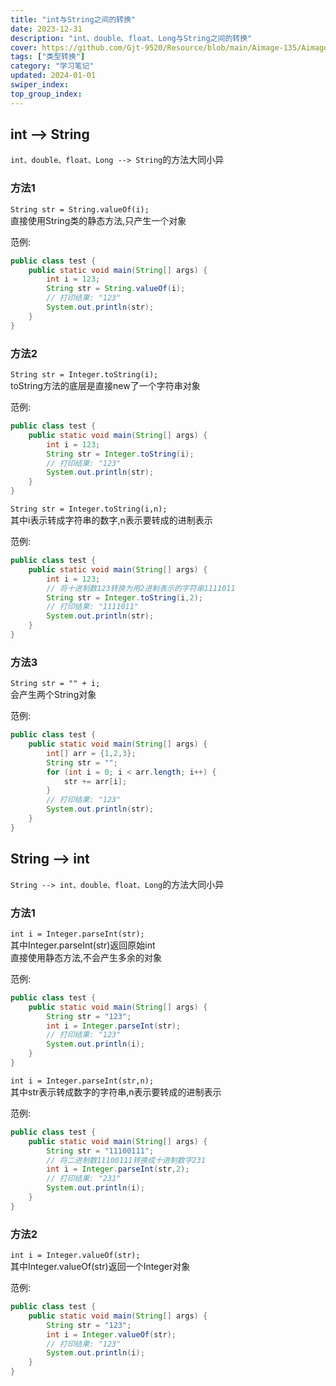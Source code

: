 ```yaml
---
title: "int与String之间的转换"
date: 2023-12-31
description: "int、double、float、Long与String之间的转换"
cover: https://github.com/Gjt-9520/Resource/blob/main/Aimage-135/Aimage83.jpg?raw=true
tags: ["类型转换"]
category: "学习笔记"
updated: 2024-01-01
swiper_index:
top_group_index:
---
```


## int --> String

`int、double、float、Long --> String`的方法大同小异    

### 方法1

`String str = String.valueOf(i);`    
直接使用String类的静态方法,只产生一个对象   

范例: 

```java
public class test {
    public static void main(String[] args) {
        int i = 123;
        String str = String.valueOf(i);
        // 打印结果: "123"
        System.out.println(str);
    }
}
```

### 方法2

`String str = Integer.toString(i);`   
toString方法的底层是直接new了一个字符串对象    

范例: 

```java
public class test {
    public static void main(String[] args) {
        int i = 123;
        String str = Integer.toString(i);
        // 打印结果: "123"
        System.out.println(str);
    }
}
```

`String str = Integer.toString(i,n);`   
其中i表示转成字符串的数字,n表示要转成的进制表示    

范例: 

```java
public class test {
    public static void main(String[] args) {
        int i = 123;
        // 将十进制数123转换为用2进制表示的字符串1111011
        String str = Integer.toString(i,2);
        // 打印结果: "1111011"
        System.out.println(str);
    }
}
```

### 方法3

`String str = "" + i;`    
会产生两个String对象    

范例: 

```java
public class test {
    public static void main(String[] args) {
        int[] arr = {1,2,3};
        String str = "";
        for (int i = 0; i < arr.length; i++) {
            str += arr[i];
        }
        // 打印结果: "123"
        System.out.println(str);
    }
}
```

## String --> int

`String --> int、double、float、Long`的方法大同小异    

### 方法1

`int i = Integer.parseInt(str);`    
其中Integer.parseInt(str)返回原始int   
直接使用静态方法,不会产生多余的对象    

范例: 

```java
public class test {
    public static void main(String[] args) {
        String str = "123";
        int i = Integer.parseInt(str);
        // 打印结果: "123"
        System.out.println(i);
    }
}
```

`int i = Integer.parseInt(str,n);`    
其中str表示转成数字的字符串,n表示要转成的进制表示   

范例: 

```java
public class test {
    public static void main(String[] args) {
        String str = "11100111";
        // 将二进制数11100111转换成十进制数字231
        int i = Integer.parseInt(str,2);
        // 打印结果: "231"
        System.out.println(i);
    }
}
```

### 方法2

`int i = Integer.valueOf(str);`    
其中Integer.valueOf(str)返回一个Integer对象   

范例: 

```java
public class test {
    public static void main(String[] args) {
        String str = "123";
        int i = Integer.valueOf(str);
        // 打印结果: "123"
        System.out.println(i);
    }
}
```